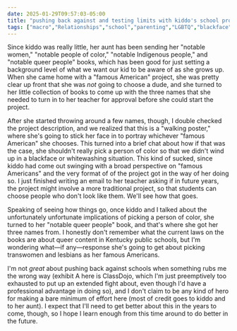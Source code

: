 ```yaml
---
date: 2025-01-29T09:57:03-05:00
title: "pushing back against and testing limits with kiddo's school projects"
tags: ["macro","Relationships","school","parenting","LGBTQ","blackface","whitewashing","racism"]
---
```


Since kiddo was really little, her aunt has been sending her "notable women," "notable people of color," "notable Indigenous people," and "notable queer people" books, which has been good for just setting a background level of what we want our kid to be aware of as she grows up. When she came home with a "famous American" project, she was pretty clear up front that she was *not* going to choose a dude, and she turned to her little collection of books to come up with the three names that she needed to turn in to her teacher for approval before she could start the project.

After she started throwing around a few names, though, I double checked the project description, and we realized that this is a "walking poster," where she's going to stick her face in to portray whichever "famous American" she chooses. This turned into a brief chat about how if that was the case, she shouldn't really pick a person of color so that we didn't wind up in a blackface or whitewashing situation. This kind of sucked, since kiddo had come out swinging with a broad perspective on "famous Americans" and the very format of of the project got in the way of her doing so. I just finished writing an email to her teacher asking if in future years, the project might involve a more traditional project, so that students can choose people who don't look like them. We'll see how that goes.

Speaking of seeing how things go, once kiddo and I talked about the unfortunately unfortunate implications of picking a person of color, she turned to her "notable queer people" book, and that's where she got her three names from. I honestly don't remember what the current laws on the books are about queer content in Kentucky public schools, but I'm wondering what—if any—response she's going to get about picking transwomen and lesbians as her famous Americans.

I'm not *great* about pushing back against schools when something rubs me the wrong way (exhibit A here is ClassDojo, which I'm just preemptively too exhausted to put up an extended fight about, even though I'd have a professional advantage in doing so), and I don't claim to be any kind of hero for making a bare minimum of effort here (most of credit goes to kiddo and to her aunt). I expect that I'll need to get better about this in the years to come, though, so I hope I learn enough from this time around to do better in the future.